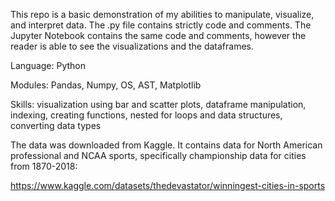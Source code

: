 This repo is a basic demonstration of my abilities to manipulate, visualize, and interpret data. The .py file contains strictly code and comments. The Jupyter Notebook contains the same code and comments, however the reader is able to see the visualizations and the dataframes.



Language: Python  

Modules: Pandas, Numpy, OS, AST, Matplotlib  

Skills: visualization using bar and scatter plots, dataframe manipulation, indexing, creating functions, nested for loops and data structures, converting data types  


The data was downloaded from Kaggle. It contains data for North American professional and NCAA sports, specifically championship data for cities from 1870-2018:  

https://www.kaggle.com/datasets/thedevastator/winningest-cities-in-sports
